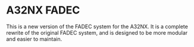 # A32NX FADEC

This is a new version of the FADEC system for the A32NX. It is a complete 
rewrite of the original FADEC system, and is designed to be more modular 
and easier to maintain.
